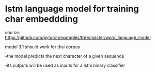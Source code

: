 # lstm language model for training char embeddding
source: https://github.com/pytorch/examples/tree/master/word_language_model


model 3.1 should work for thai corpus

-the model predicts the next character of a given sequence

-its outputs will be used as inputs for a lstm binary classifier


